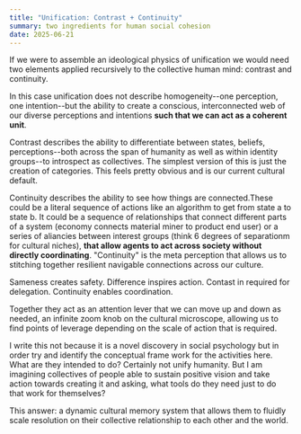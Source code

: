 ```yaml
---
title: "Unification: Contrast + Continuity"
summary: two ingredients for human social cohesion
date: 2025-06-21
---
```


If we were to assemble an ideological physics of unification we would need two elements applied recursively to the collective human mind: contrast and continuity. 

In this case unification does not describe homogeneity--one perception, one intention--but the ability to create a conscious, interconnected web of our diverse perceptions and intentions **such that we can act as a coherent unit**. 

Contrast describes the ability to differentiate between states, beliefs, perceptions--both across the span of humanity as well as within identity groups--to introspect as collectives. The simplest version of this is just the creation of categories. This feels pretty obvious and is our current cultural default. 

Continuity describes the ability to see how things are connected.These could be a literal sequence of actions like an algorithm to get from state a to state b. It could be a sequence of relationships that connect different parts of a system (economy connects material miner to product end user) or a series of aliancies between interest groups (think 6 degrees of separationm for cultural niches), **that allow agents to act across society without directly coordinating**. "Continuity" is the meta perception that allows us to stitching together resilient navigable connections across our culture. 

Sameness creates safety. Difference inspires action.
Contast in required for delegation. Continuity enables coordination. 

Together they act as an attention lever that we can move up and down as needed, an infinite zoom knob on the cultural microscope, allowing us to find points of leverage depending on the scale of action that is required. 

I write this not because it is a novel discovery in social psychology but in order try and identify the conceptual frame work for the activities here. What are they intended to do? Certainly not unify humanity. But I am imagining collectives of people able to sustain positive vision and take action towards creating it and asking, what tools do they need just to do that work for themselves? 

This answer: a dynamic cultural memory system that allows them to fluidly scale resolution on their collective relationship to each other and the world. 